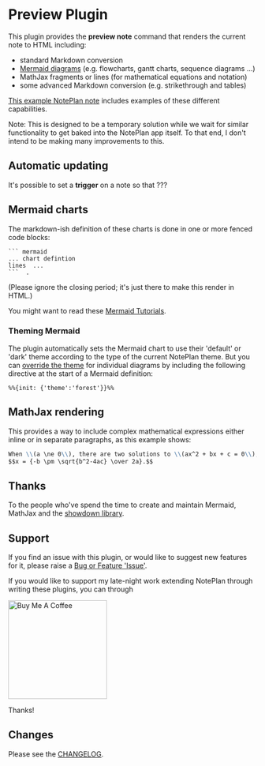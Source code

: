 # Preview Plugin
This plugin provides the **preview note** command that renders the current note to HTML including:
- standard Markdown conversion
- [Mermaid diagrams](https://mermaid.js.org) (e.g. flowcharts, gantt charts, sequence diagrams ...)
- MathJax fragments or lines (for mathematical equations and notation)
- some advanced Markdown conversion (e.g. strikethrough and tables)

[This example NotePlan note](https://noteplan.co/n/EA936BC2-A6C1-43F7-9C34-E2C31CF96AC6) includes examples of these different capabilities.

Note: This is designed to be a temporary solution while we wait for similar functionality to get baked into the NotePlan app itself.  To that end, I don't intend to be making many improvements to this.

## Automatic updating
It's possible to set a **trigger** on a note so that ???


## Mermaid charts
The markdown-ish definition of these charts is done in one or more fenced code blocks:

```
``` mermaid
... chart defintion
lines  ...
```  .
```
(Please ignore the closing period; it's just there to make this render in HTML.)

You might want to read these [Mermaid Tutorials](https://mermaid.js.org/config/Tutorials.html).

### Theming Mermaid
The plugin automatically sets the Mermaid chart to use their 'default' or 'dark' theme according to the type of the current NotePlan theme. But you can [override the theme](https://mermaid.js.org/config/theming.html) for individual diagrams by including the following directive at the start of a Mermaid definition:

`%%{init: {'theme':'forest'}}%%`

## MathJax rendering
This provides a way to include complex mathematical expressions either inline or in separate paragraphs, as this example shows:
```md
When \\(a \ne 0\\), there are two solutions to \\(ax^2 + bx + c = 0\\), and they are:
$$x = {-b \pm \sqrt{b^2-4ac} \over 2a}.$$
```

## Thanks
To the people who've spend the time to create and maintain Mermaid, MathJax and the [showdown library](https://github.com/showdownjs/showdown).

## Support
If you find an issue with this plugin, or would like to suggest new features for it, please raise a [Bug or Feature 'Issue'](https://github.com/NotePlan/plugins/issues).

If you would like to support my late-night work extending NotePlan through writing these plugins, you can through

[<img width="200px" alt="Buy Me A Coffee" src="https://www.buymeacoffee.com/assets/img/guidelines/download-assets-sm-2.svg">](https://www.buymeacoffee.com/revjgc)

Thanks!

## Changes
Please see the [CHANGELOG](CHANGELOG.md).
